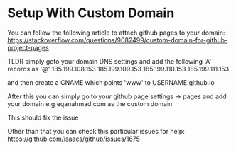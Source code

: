 # Setup With Custom Domain

You can follow the following article to attach github pages to your domain:
https://stackoverflow.com/questions/9082499/custom-domain-for-github-project-pages

TLDR simply goto your domain DNS settings and add the following 'A' records as '@'
185.199.108.153
185.199.109.153
185.199.110.153
185.199.111.153

and then create a CNAME which points 'www' to USERNAME.github.io

After this you can simply go to your github page settings -> pages and add your domain e.g eqanahmad.com as the custom domain

This should fix the issue

Other than that you can check this particular issues for help:
https://github.com/isaacs/github/issues/1675
